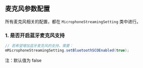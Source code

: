 ## 麦克风参数配置

所有麦克风相关的配置，都在 `MicrophoneStreamingSetting` 类中进行。

### 1. 是否开启蓝牙麦克风支持

``` java
// 若希望增加蓝牙麦克风的支持，需要：
mMicrophoneStreamingSetting.setBluetoothSCOEnabled(true);
```
注：默认值为 false
